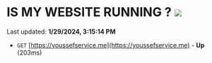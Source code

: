 # IS MY WEBSITE RUNNING ? [![](https://img.shields.io/static/v1?label=Sponsor&message=%E2%9D%A4&logo=GitHub&color=%23fe8e86)](https://github.com/sponsors/<username>)

Last updated: **1/29/2024, 3:15:14 PM**

- `GET` [https://youssefservice.me](https://youssefservice.me) - **Up** (203ms)
